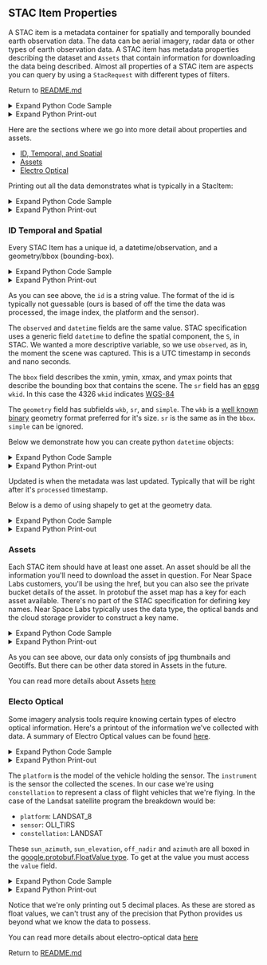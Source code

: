 ## STAC Item Properties
A STAC item is a metadata container for spatially and temporally bounded earth observation data. The data can be aerial imagery, radar data or other types of earth observation data. A STAC item has metadata properties describing the dataset and `Assets` that contain information for downloading the data being described. Almost all properties of a STAC item are aspects you can query by using a `StacRequest` with different types of filters.

Return to [README.md](./README.md)





<details><summary>Expand Python Code Sample</summary>


```python
from nsl.stac.client import NSLClient
from nsl.stac import StacRequest

stac_request = StacRequest(id='20190822T183518Z_746_POM1_ST2_P')

# get a client interface to the gRPC channel
client = NSLClient()
# for this request we might as well use the search one, as STAC ids ought to be unique
stac_item = client.search_one(stac_request)
```


</details>




<details><summary>Expand Python Print-out</summary>


```text
    nsl client connecting to stac service at: api.nearspacelabs.net:9090
    
    re-authorize bearer expiration 0, threshold (in seconds) 1594997222.665081
    attempting NSL authentication against api.nearspacelabs.net
```


</details>



Here are the sections where we go into more detail about properties and assets.

- [ID, Temporal, and Spatial](#id-temporal-and-spatial)
- [Assets](#assets)
- [Electro Optical](#electro-optical)

Printing out all the data demonstrates what is typically in a StacItem:





<details><summary>Expand Python Code Sample</summary>


```python
print(stac_item)
```


</details>




<details><summary>Expand Python Print-out</summary>


```text
    id: "20190822T183518Z_746_POM1_ST2_P"
    geometry {
      wkb: "\001\006\000\000\000\001\000\000\000\001\003\000\000\000\001\000\000\000\005\000\000\000\352\244L\267\311oX\300\316\340\320\247\234I>@\241\273\2606\267oX\300<\002\205\'EG>@\031\003\203\307\266nX\3001z\244\372\233G>@CCAI\306nX\300\326\013\351\023\343I>@\352\244L\267\311oX\300\316\340\320\247\234I>@"
      sr {
        wkid: 4326
      }
      simple: STRONG_SIMPLE
    }
    bbox {
      xmin: -97.7466867683867
      ymin: 30.278398961994966
      xmax: -97.72990596574927
      ymax: 30.288621181865743
      sr {
        wkid: 4326
      }
    }
    properties {
      type_url: "nearspacelabs.com/proto/st.protobuf.NslData/st.protobuf.NslData"
      value: "\n\341\014\n\03620190822T162258Z_TRAVIS_COUNTYB\003 \352\005R\03520200702T102306Z_746_ST2_POM1Z\03520190822T183518Z_746_POM1_ST2Z\03520200702T101632Z_746_ST2_POM1Z\03520200702T102302Z_746_ST2_POM1Z\03520200702T102306Z_746_ST2_POM1b\03520190822T183518Z_746_POM1_ST2p\001\262\001\374\n\n$\004\304{?\216\371\350=\376\377\306>\300\327\256\275\323rv?2\026*D3Qy6\177>\3675\000\000\200?\022\024\r+}\303\302\025\033;\362A\0353}\367\300%g\232\250@\022\024\r\026}\303\302\025\376?\362A\035\000\367\235@%\232\t\331?\022\024\r\351|\303\302\025\021A\362A\035M\370\033\301%g\016\226\277\022\024\r\201|\303\302\025\3709\362A\035\000\252\245@%\315\3547?\022\024\r\310|\303\302\025\245G\362A\035\232\315l\301%3\347\270\300\022\024\rq|\303\302\025\2149\362A\035\000\376o@%\000(\017@\022\024\rD|\303\302\025oD\362A\0353\323\302\301%\315\306\230\300\022\024\r\031|\303\302\025\035=\362A\035g\277$A%\000\340\231?\022\024\rE|\303\302\025\215I\362A\0353\275z\300%g\020\236\300\022\024\r\345{\303\302\0258C\362A\035\0008\242?%\232\231\226\277\022\024\r\010|\303\302\025!I\362A\0353\377\212\300%\000V\241\300\022\024\r|{\303\302\025\207F\362A\0353\203Y@%\315,\313\276\022\024\r\001{\303\302\025FJ\362A\035g^\025@%\315\010\214?\022\024\r\313z\303\302\025\353H\362A\0353\3377@%g\326\325\277\022\024\rjz\303\302\025\260@\362A\035\315F\006A%g\246[\277\022\024\r\035z\303\302\0254E\362A\035\232\001|@%\232!\265?\022\024\r\330y\303\302\025\320@\362A\0353Sa\300%\000@\245>\022\024\r\362y\303\302\025zE\362A\035\232\221\020\300%3U\206@\022\024\r\337y\303\302\025\210F\362A\035g\246l?%gf\234\276\022\024\r\335y\303\302\025aF\362A\035\000\260\023@%\315,#\277\022\024\r\321y\303\302\025\234F\362A\035\000 7@%\232!\221?\022\024\r\307y\303\302\025\177F\362A\035\232\371\371?%\315\224\225?\022\024\r\213y\303\302\025\350@\362A\0353\'\343\300%3g&\300\022\024\r\300y\303\302\025\tF\362A\035\315h\312@%g\266\013?\022\024\r_y\303\302\025\236A\362A\035\315\340\311@%3\363j>\022\024\r\271x\303\302\025G?\362A\0353\334\272\301%gb\201\300\022\024\r\307x\303\302\025WG\362A\035\000|6\301%\232\231i>\022\024\r\200x\303\302\025\016F\362A\035\315\007\244\301%\315L\000>\022\024\rqx\303\302\025jI\362A\035\315\254\007\301%\232E\247?\022\024\rjx\303\302\025(I\362A\035\232\305\000\301%\315L\'>\022\024\r\027x\303\302\025\356A\362A\035\232I\246?%\315\004\246\277\022\024\r\010x\303\302\025AB\362A\035\232y\305\300%\315\3740?\022\024\r\032x\303\302\0257D\362A\0353\003\275\277%\232\311.?\022\024\r\002x\303\302\025&C\362A\035\315\014\301\277%g*2@\022\024\r\361w\303\302\025\330B\362A\035\000T\347\300%\232\235\025\300\022\024\r\372v\303\302\025\030<\362A\0353\323\364?%gNt\300\022\024\r;w\303\302\025\273I\362A\03533\335>%\232\025\213?\022\024\r\324v\303\302\025QC\362A\035\315,\305\277%\232\375\035@\022\024\r\340v\303\302\025@G\362A\035\315@\234\300%\232)\342?\022\024\r\312v\303\302\025yC\362A\035\315\214\247\276%g\246\375>\022\024\r\222v\303\302\025\233A\362A\035\315\334\244?%g\366\035\277\022\024\r\256v\303\302\025\\F\362A\0353G\204@%\232A\017@\022\024\rov\303\302\025\215=\362A\035\232\325\340@%3\263\033\276\022\024\r\206v\303\302\025SC\362A\0353\263k?%3\363\177\276\022\024\r\267v\303\302\025NK\362A\035\315\0148\277%3\323\000>\022\024\r\255v\303\302\025kK\362A\035gf4\277%\000\312\201\277\022\024\r)v\303\302\025\316=\362A\035\232\271Z\277%\315\014\375\277\022\024\r_v\303\302\025\356H\362A\035\315\004n@%3\243\240\276\022\024\r7v\303\302\025\350H\362A\0353#\212@%g~\272?\022\024\r\314u\303\302\025Y;\362A\035\000\000F=%gF\253?\022\024\r\276u\303\302\025q>\362A\0353/\234\300%g\246T\277\022\024\r\266u\303\302\025\321>\362A\035\315 \272\300%3SW\300\022\024\r\307u\303\302\025\211A\362A\035\000$\264\300%3\243\r\277\022\024\r\360u\303\302\025RK\362A\0353\347\231@%\315\325\036\300\022\024\r\262u\303\302\025\035F\362A\0353\2633\276%\232i3?\032#m_3009743_sw_14_1_20160928_20161129\"Y\t&\2068NM\357\"A\021\003\3272rL\217IA\031\267G\014x\260\375\"A!\202I\225>\020\222IA*3\0221+proj=utm +zone=14 +datum=NAD83 +units=m +no_defs*\005\r\205[\"A2\005\r\000\356\\@:\005\r\227\210\306AB\005\r\205E\257@\022R\022 e502fe83507f0d28c826f33619a678e9\032\03120200716T220911Z_SWIFTERA \0100\001h\001x\263\022\200\001\315\031\210\001\200,\250\001\307\026"
    }
    assets {
      key: "GEOTIFF_RGB"
      value {
        href: "https://eap.nearspacelabs.net/download/20190822T162258Z_TRAVIS_COUNTY/Publish_0/REGION_0/20200702T102306Z_746_ST2_POM1_P.tif"
        type: "image/vnd.stac.geotiff"
        eo_bands: RGB
        asset_type: GEOTIFF
        cloud_platform: GCP
        bucket_manager: "Near Space Labs"
        bucket_region: "us-central1"
        bucket: "swiftera-processed-data"
        object_path: "20190822T162258Z_TRAVIS_COUNTY/Publish_0/REGION_0/20200702T102306Z_746_ST2_POM1_P.tif"
      }
    }
    assets {
      key: "THUMBNAIL_RGB"
      value {
        href: "https://eap.nearspacelabs.net/download/20190822T162258Z_TRAVIS_COUNTY/Publish_0/REGION_0/20200702T102306Z_746_ST2_POM1_P.png"
        type: "image/png"
        eo_bands: RGB
        asset_type: THUMBNAIL
        cloud_platform: GCP
        bucket_manager: "Near Space Labs"
        bucket_region: "us-central1"
        bucket: "swiftera-processed-data"
        object_path: "20190822T162258Z_TRAVIS_COUNTY/Publish_0/REGION_0/20200702T102306Z_746_ST2_POM1_P.png"
      }
    }
    datetime {
      seconds: 1566498918
      nanos: 505476000
    }
    observed {
      seconds: 1566498918
      nanos: 505476000
    }
    processed {
      seconds: 1594996531
      nanos: 64768000
    }
    updated {
      seconds: 1594996536
      nanos: 345568935
    }
    eo {
      platform: SWIFT_2
      instrument: POM_1
      constellation: SWIFT
      sun_azimuth {
        value: 181.26959228515625
      }
      sun_elevation {
        value: 71.41288757324219
      }
      gsd {
        value: 0.20000000298023224
      }
      off_nadir {
        value: 9.42326831817627
      }
      azimuth {
        value: -74.85270690917969
      }
      sr {
        wkid: 32614
      }
    }
    
```


</details>



### ID Temporal and Spatial
Every STAC Item has a unique id, a datetime/observation, and a geometry/bbox (bounding-box).





<details><summary>Expand Python Code Sample</summary>


```python
print("STAC Item id: {}\n".format(stac_item.id))
print("STAC Item observed: {}".format(stac_item.observed))
print("STAC Item datetime: {}".format(stac_item.datetime))
print("STAC Item bbox: {}".format(stac_item.bbox))
print("STAC Item geometry: {}".format(stac_item.geometry))
```


</details>




<details><summary>Expand Python Print-out</summary>


```text
    STAC Item id: 20190822T183518Z_746_POM1_ST2_P
    
    STAC Item observed: seconds: 1566498918
    nanos: 505476000
    
    STAC Item datetime: seconds: 1566498918
    nanos: 505476000
    
    STAC Item bbox: xmin: -97.7466867683867
    ymin: 30.278398961994966
    xmax: -97.72990596574927
    ymax: 30.288621181865743
    sr {
      wkid: 4326
    }
    
    STAC Item geometry: wkb: "\001\006\000\000\000\001\000\000\000\001\003\000\000\000\001\000\000\000\005\000\000\000\352\244L\267\311oX\300\316\340\320\247\234I>@\241\273\2606\267oX\300<\002\205\'EG>@\031\003\203\307\266nX\3001z\244\372\233G>@CCAI\306nX\300\326\013\351\023\343I>@\352\244L\267\311oX\300\316\340\320\247\234I>@"
    sr {
      wkid: 4326
    }
    simple: STRONG_SIMPLE
    
```


</details>



As you can see above, the `id` is a string value. The format of the id is typically not guessable (ours is based of off the time the data was processed, the image index, the platform and the sensor).

The `observed` and `datetime` fields are the same value. STAC specification uses a generic field `datetime` to define the spatial component, the `S`, in STAC. We wanted a more descriptive variable, so we use `observed`, as in, the moment the scene was captured. This is a UTC timestamp in seconds and nano seconds.

The `bbox` field describes the xmin, ymin, xmax, and ymax points that describe the bounding box that contains the scene. The `sr` field has an [epsg](http://www.epsg.org/) `wkid`. In this case the 4326 `wkid` indicates [WGS-84](http://epsg.io/4326)

The `geometry` field has subfields `wkb`, `sr`, and `simple`. The `wkb` is a [well known binary](https://en.wikipedia.org/wiki/Well-known_text_representation_of_geometry#Well-known_binary) geometry format preferred for it's size. `sr` is the same as in the `bbox`. `simple` can be ignored.

Below we demonstrate how you can create python `datetime` objects:





<details><summary>Expand Python Code Sample</summary>


```python
from datetime import datetime
print("UTC Observed Scene: {}".format(datetime.utcfromtimestamp(stac_item.observed.seconds)))
print("UTC Processed Data: {}".format(datetime.utcfromtimestamp(stac_item.processed.seconds)))
print("UTC Updated Metadata: {}".format(datetime.utcfromtimestamp(stac_item.updated.seconds)))
```


</details>




<details><summary>Expand Python Print-out</summary>


```text
    UTC Observed Scene: 2019-08-22 18:35:18
    UTC Processed Data: 2020-07-17 14:35:31
    UTC Updated Metadata: 2020-07-17 14:35:36
```


</details>



Updated is when the metadata was last updated. Typically that will be right after it's `processed` timestamp.

Below is a demo of using shapely to get at the geometry data.





<details><summary>Expand Python Code Sample</summary>


```python
from shapely.geometry import Polygon
from shapely.wkb import loads

print("wkt printout of polygon:\n{}\n".format(loads(stac_item.geometry.wkb)))
print("centroid of polygon:\n{}\n".format(loads(stac_item.geometry.wkb).centroid))
print("bounds:\n{}\n".format(Polygon.from_bounds(stac_item.bbox.xmin, 
                                                 stac_item.bbox.ymin, 
                                                 stac_item.bbox.xmax, 
                                                 stac_item.bbox.ymax)))
```


</details>




<details><summary>Expand Python Print-out</summary>


```text
    wkt printout of polygon:
    MULTIPOLYGON (((-97.7466867683867 30.28754662370266, -97.74555747279238 30.27839896199497, -97.72990596574927 30.27972380176124, -97.73085242627444 30.28862118186574, -97.7466867683867 30.28754662370266)))
    
    centroid of polygon:
    POINT (-97.738289581264 30.28357703330576)
    
    bounds:
    POLYGON ((-97.7466867683867 30.27839896199497, -97.7466867683867 30.28862118186574, -97.72990596574927 30.28862118186574, -97.72990596574927 30.27839896199497, -97.7466867683867 30.27839896199497))
    
```


</details>



### Assets
Each STAC item should have at least one asset. An asset should be all the information you'll need to download the asset in question. For Near Space Labs customers, you'll be using the href, but you can also see the private bucket details of the asset. In protobuf the asset map has a key for each asset available. There's no part of the STAC specification for defining key names. Near Space Labs typically uses the data type, the optical bands and the cloud storage provider to construct a key name.





<details><summary>Expand Python Code Sample</summary>


```python
from nsl.stac import Asset, utils
from nsl.stac.enum import AssetType
def print_asset(asset: Asset):
    asset_name = AssetType(asset.asset_type).name
    print(" href: {}".format(asset.href))
    print(" type: {}".format(asset.type))
    print(" protobuf enum number and name: {0}, {1}".format(asset.asset_type, asset_name))
    print()

print("there are {} assets".format(len(stac_item.assets)))
print(AssetType.THUMBNAIL.name)
print_asset(utils.get_asset(stac_item, asset_type=AssetType.THUMBNAIL))

print(AssetType.GEOTIFF.name)
print_asset(utils.get_asset(stac_item, asset_type=AssetType.GEOTIFF))
```


</details>




<details><summary>Expand Python Print-out</summary>


```text
    there are 2 assets
    THUMBNAIL
     href: https://eap.nearspacelabs.net/download/20190822T162258Z_TRAVIS_COUNTY/Publish_0/REGION_0/20200702T102306Z_746_ST2_POM1_P.png
     type: image/png
     protobuf enum number and name: 9, THUMBNAIL
    
    GEOTIFF
     href: https://eap.nearspacelabs.net/download/20190822T162258Z_TRAVIS_COUNTY/Publish_0/REGION_0/20200702T102306Z_746_ST2_POM1_P.tif
     type: image/vnd.stac.geotiff
     protobuf enum number and name: 2, GEOTIFF
    
```


</details>



As you can see above, our data only consists of jpg thumbnails and Geotiffs. But there can be other data stored in Assets in the future.

You can read more details about Assets [here](https://geo-grpc.github.io/api/#epl.protobuf.Asset)

### Electo Optical
Some imagery analysis tools require knowing certain types of electro optical information. Here's a printout of the information we've collected with data. A summary of Electro Optical values can be found [here](https://geo-grpc.github.io/api/#epl.protobuf.Eo).





<details><summary>Expand Python Code Sample</summary>


```python
print(stac_item.eo)
```


</details>




<details><summary>Expand Python Print-out</summary>


```text
    platform: SWIFT_2
    instrument: POM_1
    constellation: SWIFT
    sun_azimuth {
      value: 181.26959228515625
    }
    sun_elevation {
      value: 71.41288757324219
    }
    gsd {
      value: 0.20000000298023224
    }
    off_nadir {
      value: 9.42326831817627
    }
    azimuth {
      value: -74.85270690917969
    }
    sr {
      wkid: 32614
    }
    
```


</details>



The `platform` is the model of the vehicle holding the sensor. The `instrument` is the sensor the collected the scenes. In our case we're using `constellation` to represent a class of flight vehicles that we're flying. In the case of the Landsat satellite program the breakdown would be:

- `platform`: LANDSAT_8
- `sensor`: OLI_TIRS
- `constellation`: LANDSAT

These `sun_azimuth`, `sun_elevation`, `off_nadir` and `azimuth` are all boxed in the [google.protobuf.FloatValue type](https://developers.google.com/protocol-buffers/docs/reference/csharp/class/google/protobuf/well-known-types/float-value). To get at the value you must access the `value` field.





<details><summary>Expand Python Code Sample</summary>


```python
print("sun_azimuth: {:.5f}".format(stac_item.eo.sun_azimuth.value))
print("sun_elevation: {:.5f}".format(stac_item.eo.sun_elevation.value))
print("off_nadir: {:.5f}".format(stac_item.eo.off_nadir.value))
print("azimuth: {:.5f}".format(stac_item.eo.azimuth.value))
```


</details>




<details><summary>Expand Python Print-out</summary>


```text
    sun_azimuth: 181.26959
    sun_elevation: 71.41289
    off_nadir: 9.42327
    azimuth: -74.85271
```


</details>



Notice that we're only printing out 5 decimal places. As these are stored as float values, we can't trust any of the precision that Python provides us beyond what we know the data to possess.

You can read more details about electro-optical data [here](https://geo-grpc.github.io/api/#epl.protobuf.Eo)

Return to [README.md](./README.md)
